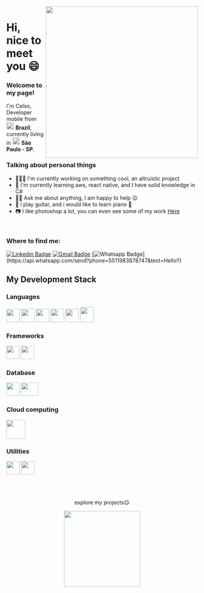 <img align="right" width="400" height="400" src="https://raw.githubusercontent.com/urielcaire/aprendamd/master/imgs/solaire.gif">

<h1>Hi, nice to meet you 😄</h1> 

<h3>Welcome to my page!</h3>
<p>I'm Celso, Developer mobile from <img src="https://cdn.countryflags.com/thumbs/brazil/flag-round-250.png" width=20 height=20> <b>Brazil</b>, 
currently living in <img src="https://upload.wikimedia.org/wikipedia/commons/thumb/1/1a/Bras%C3%A3o_do_estado_de_S%C3%A3o_Paulo.svg/1200px-Bras%C3%A3o_do_estado_de_S%C3%A3o_Paulo.svg.png" width=20 height=20> <b>São Paulo - SP.</b></p>

<h3>Talking about personal things</h3>
<ul>
  <li>👨🏻‍💻 I'm currently working on something cool, an altruistic project</li>
  <li>🌱 I'm currently learning aws, react native, and I have solid knowledge in C# </li>
  <li>🧏🏼 Ask me about anything, I am happy to help 😉</li>
  <li>🎸 i play guitar, and i would like to learn piano 🎹</li>
  <li>📷 I like photoshop a lot, you can even see some of my work <a href="https://www.deviantart.com/nearghale">Here</a></li>
</ul>
</br>

<h3>Where to find me:</h3>

  [![Linkedin Badge](https://img.shields.io/badge/-LinkedIn-blue?style=flat-square&logo=Linkedin&logoColor=white&link=https://www.linkedin.com/in/celsoavelinoaraujo/)](https://www.linkedin.com/in/celsoavelinoaraujo/)
   [![Gmail Badge](https://img.shields.io/badge/-Gmail-c14438?style=flat-square&logo=Gmail&logoColor=white&link=mailto:celsodeveloper13@gmail.com&link=mailto:celsodeveloper13@gmail.com)](mailto:celsodeveloper13@gmail.com)
   [![Whatsapp Badge](https://img.shields.io/badge/-Whatsapp-4CA143?style=flat-square&labelColor=4CA143&logo=whatsapp&logoColor=white&link=https://api.whatsapp.com/send?phone=5511983878747&text=Hello!)](https://api.whatsapp.com/send?phone=5511983878747&text=Hello!!)
   
<h2>My Development Stack</h2>
   
<h3>Languages</h3>
<p>
<img src="https://cdn.iconscout.com/icon/free/png-512/c-programming-569564.png" width=35 height=35/>
<img src="https://cdn.iconscout.com/icon/free/png-512/csharp-1-1175241.png" width=35 height=35/>
<img src="https://pcodinomebzero.neocities.org/Imagens/javascript1.png" width=35 height=35/>
<img src="https://images.vexels.com/media/users/3/166401/isolated/preview/b82aa7ac3f736dd78570dd3fa3fa9e24-iacute-cone-da-linguagem-de-programa-ccedil-atilde-o-java-by-vexels.png" width=35 height=35/>
<img src="https://image.flaticon.com/icons/png/512/732/732212.png" width=35 height=35/>
<img src="https://cdn.iconscout.com/icon/free/png-256/css-118-569410.png" width=35 height=40/></p>

<h3>Frameworks</h3>
<p>
<img src="https://appmasters.io/static/react-47ce6e77f039020ee2e76a10c1e988e9.png" width=35 height=35/>
<img src="https://upload.wikimedia.org/wikipedia/commons/thumb/e/ee/.NET_Core_Logo.svg/1200px-.NET_Core_Logo.svg.png" width=35 height=35/>
</p> 

<h3>Database</h3>
 <p>
<img src="https://img.icons8.com/color/452/mongodb.png" width=35 height=35 />
<img src="https://img.icons8.com/color/452/microsoft-sql-server.png" width=45 height=35 />
</p>

<h3>Cloud computing</h3>
 <p>
<img src="https://futurumresearch.com/wp-content/uploads/2020/01/aws-logo.png" width=50 height=50 />
</p>
  
<h3>Utilities</h3>
 <p>
<img src="https://seeklogo.com/images/P/postman-logo-F43375A2EB-seeklogo.com.png" width=35 height=35 />
<img src="https://icons.iconarchive.com/icons/papirus-team/papirus-apps/512/insomnia-icon.png" width=35 height=35 />
</p>

</br>
</br>

<p align="center">
explore my projects😉
</p>
 

<p align="center">
  <img width="200" height="200" src="https://media3.giphy.com/media/ZCHGgJc3zKM3w7Ds8l/giphy.gif?cid=ecf05e479bba78ab8497a56c806d9826181959ed57ac933d&rid=giphy.gif" />
</p>
